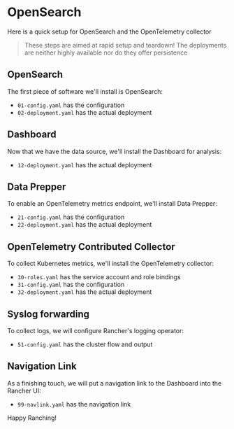 # OpenSearch

Here is a quick setup for OpenSearch and the OpenTelemetry collector

> These steps are aimed at rapid setup and teardown!
> The deployments are neither highly available nor do they offer persistence 

## OpenSearch

The first piece of software we'll install is OpenSearch:

- `01-config.yaml` has the configuration
- `02-deployment.yaml` has the actual deployment

## Dashboard

Now that we have the data source, we'll install the Dashboard for analysis:

- `12-deployment.yaml` has the actual deployment

## Data Prepper

To enable an OpenTelemetry metrics endpoint, we'll install Data Prepper:

- `21-config.yaml` has the configuration
- `22-deployment.yaml` has the actual deployment

## OpenTelemetry Contributed Collector

To collect Kubernetes metrics, we'll install the OpenTelemetry collector:

- `30-roles.yaml` has the service account and role bindings
- `31-config.yaml` has the configuration
- `32-deployment.yaml` has the actual deployment

## Syslog forwarding 

To collect logs, we will configure Rancher's logging operator:

- `51-config.yaml` has the cluster flow and output

## Navigation Link

As a finishing touch, we will put a navigation link to the Dashboard into the Rancher UI:

- `99-navlink.yaml` has the navigation link

Happy Ranching!

